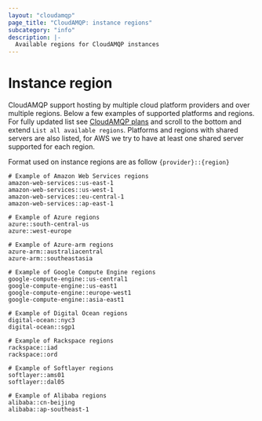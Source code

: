 ```yaml
---
layout: "cloudamqp"
page_title: "CloudAMQP: instance regions"
subcategory: "info"
description: |-
  Available regions for CloudAMQP instances
---
```


# Instance region

CloudAMQP support hosting by multiple cloud platform providers and over multiple regions. Below a few examples of supported platforms and regions. For fully updated list see [CloudAMQP plans](https://www.cloudamqp.com/plans.html) and scroll to the bottom and extend `List all available regions`. Platforms and regions with shared servers are also listed, for AWS we try to have at least one shared server supported for each region.

Format used on instance regions are as follow `{provider}::{region}`

```hcl
# Example of Amazon Web Services regions
amazon-web-services::us-east-1
amazon-web-services::us-west-1
amazon-web-services::eu-central-1
amazon-web-services::ap-east-1

# Example of Azure regions
azure::south-central-us
azure::west-europe

# Example of Azure-arm regions
azure-arm::australiacentral
azure-arm::southeastasia

# Example of Google Compute Engine regions
google-compute-engine::us-central1
google-compute-engine::us-east1
google-compute-engine::europe-west1
google-compute-engine::asia-east1

# Example of Digital Ocean regions
digital-ocean::nyc3
digital-ocean::sgp1

# Example of Rackspace regions
rackspace::iad
rackspace::ord

# Example of Softlayer regions
softlayer::ams01
softlayer::dal05

# Example of Alibaba regions
alibaba::cn-beijing
alibaba::ap-southeast-1
```
